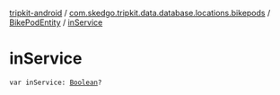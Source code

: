 [tripkit-android](../../index.md) / [com.skedgo.tripkit.data.database.locations.bikepods](../index.md) / [BikePodEntity](index.md) / [inService](./in-service.md)

# inService

`var inService: `[`Boolean`](https://kotlinlang.org/api/latest/jvm/stdlib/kotlin/-boolean/index.html)`?`